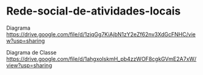 # Rede-social-de-atividades-locais
Diagrama
https://drive.google.com/file/d/1zjqGg7KiAjbN1zY2eZf62nv3XdGcFNHC/view?usp=sharing

Diagrama de Classe
https://drive.google.com/file/d/1ahgxoIskmH_pb4zzWOF8cgkGVmE2A7xW/view?usp=sharing
